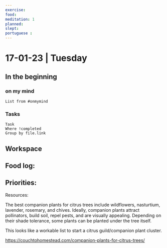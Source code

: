 ```yaml
---
exercise: 
food:
meditation: 1
planned:
slept:
portuguese :
---
```


# 17-01-23 | Tuesday

## In the beginning

### on my mind
```dataview
List from #onmymind
```
### Tasks
```dataview
Task
Where !completed
Group by file.link
```


## Workspace


Food log:
- 

Priorities:
- 

Resources:

The best companion plants for citrus trees include wildflowers, nasturtium, lavender, rosemary, and chives. Ideally, companion plants attract pollinators, build soil, repel pests, and are visually appealing. Depending on their shade tolerance, some plants can be planted under the tree itself.

This looks like a workable list to start a citrus guild/companion plant cluster.

https://couchtohomestead.com/companion-plants-for-citrus-trees/